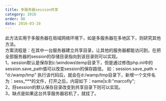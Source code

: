 ```yaml
---
title: 多服务器session共享
category: 2016
order: 88
date: 2016-03-10
---
```

此方法实用于多服务器在局域网络环境下，如是多服务器在多地区下，则研究其他方法。
<br>
方案流程是：在其中一台服务器建立共享目录，让其他的服务器都能访问到，在把全部服务器的session的存储目录指向到该目录则可以实现。 
<br>
1，session默认是保存到c:\windows\temp目录下，但是通过修改php.ini中的session.save_path值可以改变session的保存路径。 
如：session.save_path = "d:/wamp/tmp" 
执行该代码后，就会在d:/wamp/tmp目录下，新增一个文件名为：sess_***的文件，打开之后，内容如下：name|s:8:"marcofly"; 
<br>
2，将session的默认保存目录改变到共享目录下则可以实现。
<br>
3，缺点是如果这台共享服务器宕机了，就挂了。
<br>